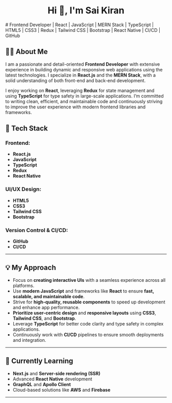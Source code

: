 

<h1 align="center">Hi 👋, I'm Sai Kiran</h1>
# Frontend Developer | React | JavaScript | MERN Stack | TypeScript | HTML5 | CSS3 | Redux | Tailwind CSS | Bootstrap | React Native | CI/CD | GitHub

## 👨‍💻 About Me

I am a passionate and detail-oriented **Frontend Developer** with extensive experience in building dynamic and responsive web applications using the latest technologies. I specialize in **React.js** and the **MERN Stack**, with a solid understanding of both front-end and back-end development.

I enjoy working on **React**, leveraging **Redux** for state management and using **TypeScript** for type safety in large-scale applications. I’m committed to writing clean, efficient, and maintainable code and continuously striving to improve the user experience with modern frontend libraries and frameworks.

## 💼 Tech Stack

### **Frontend**:
- **React.js**
- **JavaScript**
- **TypeScript**
- **Redux**
- **React Native**

### **UI/UX Design**:
- **HTML5**
- **CSS3**
- **Tailwind CSS**
- **Bootstrap**

### **Version Control & CI/CD**:
- **GitHub**
- **CI/CD**

---

## 💡 My Approach
- Focus on **creating interactive UIs** with a seamless experience across all platforms.
- Use **modern JavaScript** and frameworks like **React** to ensure **fast, scalable, and maintainable code**.
- Strive for **high-quality, reusable components** to speed up development and enhance app performance.
- **Prioritize user-centric design** and **responsive layouts** using **CSS3**, **Tailwind CSS**, and **Bootstrap**.
- Leverage **TypeScript** for better code clarity and type safety in complex applications.
- Continuously work with **CI/CD** pipelines to ensure smooth deployments and integration.

---

## 🌱 Currently Learning
- **Next.js** and **Server-side rendering (SSR)**
- Advanced **React Native** development
- **GraphQL** and **Apollo Client**
- Cloud-based solutions like **AWS** and **Firebase**

---

